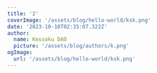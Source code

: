 ```yaml
---
title: '2'
coverImage: '/assets/blog/hello-world/ksk.png'
date: '2023-10-10T02:35:07.322Z'
author:
  name: Kessoku DAO
  picture: '/assets/blog/authors/k.png'
ogImage:
  url: '/assets/blog/hello-world/ksk.png'
---
```


